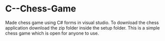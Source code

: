 # C--Chess-Game
Made chess game using C# forms in visual studio.
To download the chess application download the zip folder inside the setup folder. This is a simple chess game which is open for anyone to use. 
